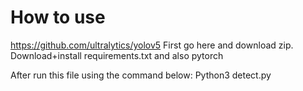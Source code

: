 # How to use

https://github.com/ultralytics/yolov5
First go here and download zip. Download+install requirements.txt and also pytorch 

After run this file using the command below:
Python3 detect.py


